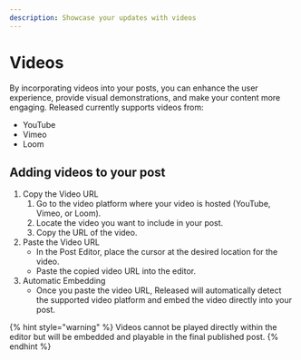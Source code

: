 ```yaml
---
description: Showcase your updates with videos
---
```


# Videos

By incorporating videos into your posts, you can enhance the user experience, provide visual demonstrations, and make your content more engaging. Released currently supports videos from:

* YouTube
* Vimeo
* Loom

## Adding videos to your post

1. Copy the Video URL
   1. Go to the video platform where your video is hosted (YouTube, Vimeo, or Loom).
   2. Locate the video you want to include in your post.
   3. Copy the URL of the video.
2. Paste the Video URL
   * In the Post Editor, place the cursor at the desired location for the video.
   * Paste the copied video URL into the editor.
3. Automatic Embedding
   * Once you paste the video URL, Released will automatically detect the supported video platform and embed the video directly into your post.

{% hint style="warning" %}
Videos cannot be played directly within the editor but will be embedded and playable in the final published post.
{% endhint %}

